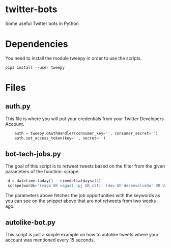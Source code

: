 # twitter-bots
Some useful Twitter bots in Python

# Dependencies

You need to install the module tweepy in order to use the scripts.

```
pip3 install --user tweepy 
```
# Files

## auth.py

This file is where you will put your credentials from your Twitter Developers Account.
```python
    auth = tweepy.OAuthHandler(consumer_key='', consumer_secret='')
    auth.set_access_token(key='', secret='')
```

## bot-tech-jobs.py

The goal of this script is to retweet tweets based on the filter from the given parameters of the function: scrape.

```python
 d = datetime.today() - timedelta(days=14)
 scrape(words='(vaga OR vagas) (pj OR clt)  (dev OR desenvolvedor OR UI OR UX OR DevOps OR SRE) R$ -filter:retweets', date_since=d ,numtweet=300, language='pt')  
```
The parameters above fetches the job opportunities with the keywords as you can see on the snippet above that are not retweets from two weeks ago.

## autolike-bot.py

This script is just a simple example on how to autolike tweets where your account was mentioned every 15 seconds.
